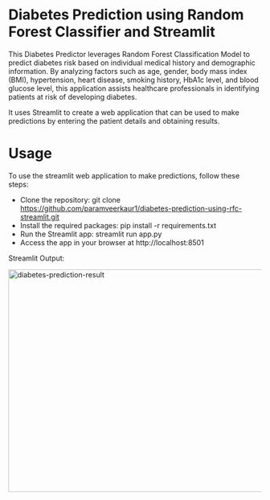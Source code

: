 # Diabetes Prediction using Random Forest Classifier and Streamlit

This Diabetes Predictor leverages Random Forest Classification Model to predict diabetes risk based on individual medical history and demographic information. 
By analyzing factors such as age, gender, body mass index (BMI), hypertension, heart disease, smoking history, HbA1c level, and blood glucose level,
this application assists healthcare professionals in identifying patients at risk of developing diabetes. 

It uses Streamlit to create a web application that can be used to make predictions by entering the patient details and obtaining results.

# Usage

To use the streamlit web application to make predictions, follow these steps:

- Clone the repository: git clone https://github.com/paramveerkaur1/diabetes-prediction-using-rfc-streamlit.git
- Install the required packages: pip install -r requirements.txt
- Run the Streamlit app: streamlit run app.py
- Access the app in your browser at http://localhost:8501

Streamlit Output:

<img width="884" height="443" alt="diabetes-prediction-result" src="https://github.com/user-attachments/assets/d2a6a1d8-5e2b-4fd1-8644-a3c9d13747a5" />
